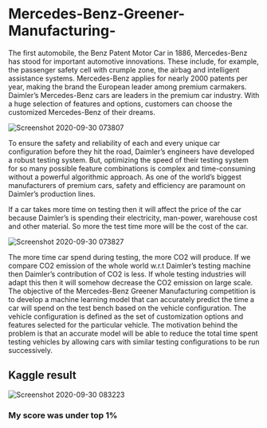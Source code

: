 # Mercedes-Benz-Greener-Manufacturing-

The first automobile, the Benz Patent Motor Car in 1886, Mercedes-Benz has stood for important automotive innovations. These include, for example, the passenger safety cell with crumple zone, the airbag and intelligent assistance systems. Mercedes-Benz applies for nearly 2000 patents per year, making the brand the European leader among premium carmakers. Daimler’s Mercedes-Benz cars are leaders in the premium car industry. With a huge selection of features and options, customers can choose the customized Mercedes-Benz of their dreams.

![Screenshot 2020-09-30 073807](https://user-images.githubusercontent.com/39815040/94638260-3b4cd200-02f7-11eb-81d8-e8da14d37ad4.png)

To ensure the safety and reliability of each and every unique car configuration before they hit the road, Daimler’s engineers have developed a robust testing system. But, optimizing the speed of their testing system for so many possible feature combinations is complex and time-consuming without a powerful algorithmic approach. As one of the world’s biggest manufacturers of premium cars, safety and efficiency are paramount on Daimler’s production lines.

If a car takes more time on testing then it will affect the price of the car because Daimler’s is spending their electricity, man-power, warehouse cost and other material. So more the test time more will be the cost of the car.

![Screenshot 2020-09-30 073827](https://user-images.githubusercontent.com/39815040/94638266-3d169580-02f7-11eb-98d3-306ae157dc75.png)

The more time car spend during testing, the more CO2 will produce. If we compare CO2 emission of the whole world w.r.t Daimler’s testing machine then Daimler’s contribution of CO2 is less. If whole testing industries will adapt this then it will somehow decrease the CO2 emission on large scale.
The objective of the Mercedes-Benz Greener Manufacturing competition is to develop a machine learning model that can accurately predict the time a car will spend on the test bench based on the vehicle configuration. The vehicle configuration is defined as the set of customization options and features selected for the particular vehicle. The motivation behind the problem is that an accurate model will be able to reduce the total time spent testing vehicles by allowing cars with similar testing configurations to be run successively.

## Kaggle result
![Screenshot 2020-09-30 083223](https://user-images.githubusercontent.com/39815040/94638425-95e62e00-02f7-11eb-8d71-94293df57ea9.png)

### My score was under top 1%

